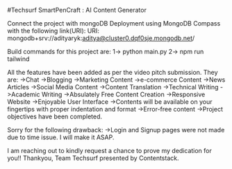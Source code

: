 #Techsurf
SmartPenCraft : AI Content Generator


Connect the project with mongoDB Deployment using MongoDB Compass with the following link(URI):
URI: mongodb+srv://adityaryk:aditya@cluster0.dqf0sje.mongodb.net/


Build commands for this project are:
1-> python main.py
2-> npm run tailwind


All the features have been added as per the video pitch submission. They are:
->Chat
->Blogging
->Marketing Content
->e-commerce Content
->News Articles
->Social Media Content
->Content Translation
->Technical Writing
->Academic Writing
->Absulately Free Content Creation
->Responsive Website
->Enjoyable User Interface
->Contents will be available on your fingertips with proper indentation and format
->Error-free content
->Project objectives have been completed.

Sorry for the following drawback:
->Login and Signup pages were not made due to time issue. I will make it ASAP.

I am reaching out to kindly request a chance to prove my dedication for you!!
Thankyou, Team Techsurf presented by Contentstack.
